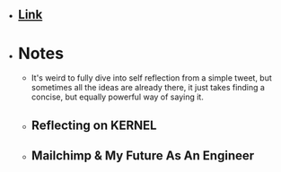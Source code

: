 - ## [Link](https://twitter.com/garrytan/status/1377661970178973696)
- # Notes
    - It's weird to fully dive into self reflection from a simple tweet, but sometimes all the ideas are already there, it just takes finding a concise, but equally powerful way of saying it.
    - ## Reflecting on KERNEL
    - ## Mailchimp & My Future As An Engineer
